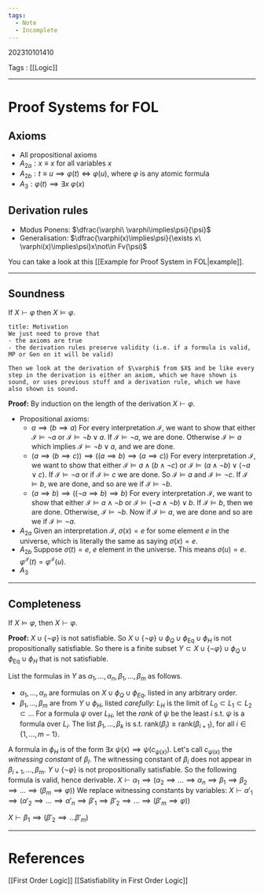 ```yaml
---
tags:
  - Note
  - Incomplete
---
```

202310101410

Tags : [[Logic]]

---
# Proof Systems for FOL
## Axioms
- All propositional axioms
- $A_{2a}:x\equiv x$ for all variables $x$
- $A_{2b}: t\equiv u \implies \varphi(t)\iff\varphi(u)$, where $\varphi$ is any atomic formula
- $A_{3}:\varphi(t)\implies\exists x\ \varphi(x)$

## Derivation rules
- Modus Ponens: $\dfrac{\varphi\ \varphi\implies\psi}{\psi}$
- Generalisation: $\dfrac{\varphi(x)\implies\psi}{\exists x\ \varphi(x)\implies\psi}x\not\in Fv(\psi)$

You can take a look at this [[Example for Proof System in FOL|example]]. 

---
## Soundness
If $X\vdash\varphi$ then $X\vDash\varphi$.

```ad-hint
title: Motivation
We just need to prove that
- the axioms are true
- the derivation rules preserve validity (i.e. if a formula is valid, MP or Gen on it will be valid)

Then we look at the derivation of $\varphi$ from $X$ and be like every step in the derivation is either an axiom, which we have shown is sound, or uses previous stuff and a derivation rule, which we have also shown is sound.
```

**Proof:** By induction on the length of the derivation $X\vdash\varphi$.
- Propositional axioms:
  - $a\implies(b\implies a)$
  For every interpretation $\mathcal{I}$, we want to show that either $\mathcal{I}\vDash\lnot a$ or $\mathcal{I}\vDash\lnot b \lor a$.
  If $\mathcal{I}\vDash\lnot a$, we are done.
  Otherwise $\mathcal{I}\vDash a$ which implies $\mathcal{I}\vDash\lnot b\lor a$, and we are done.
  - $(a\implies(b\implies c))\implies((a\implies b)\implies(a\implies c))$
  For every interpretation $\mathcal{I}$, we want to show that either $\mathcal{I}\vDash a\land(b\land \lnot c)$ or $\mathcal{I}\vDash(a\land \lnot b)\lor(\lnot a \lor c)$.
  If $\mathcal{I}\vDash\lnot a$ or if $\mathcal{I}\vDash c$ we are done.
  So $\mathcal{I}\vDash a$ and $\mathcal{I}\vDash\lnot c$.
  If $\mathcal{I}\vDash b$, we are done, and so are we if $\mathcal{I}\vDash\lnot b$.
  - $(a\implies b)\implies((\lnot a\implies b)\implies b)$
  For every interpretation $\mathcal{I}$, we want to show that either $\mathcal{I}\vDash a\land \lnot b$ or $\mathcal{I}\vDash(\lnot a\land \lnot b)\lor b$.
  If $\mathcal{I}\vDash b$, then we are done.
  Otherwise, $\mathcal{I}\vDash\lnot b$. Now if $\mathcal{I}\vDash a$, we are done and so are we if $\mathcal{I}\vDash\lnot a$.
- $A_{2a}$
Given an interpretation $\mathcal{I}$, $\sigma(x)=e$ for some element $e$ in the universe, which is literally the same as saying $\sigma(x)=e$.
- $A_{2b}$
Suppose $\sigma(t)=e$, $e$ element in the universe. This means $\sigma(u)=e$. $\varphi^{\mathcal{I}}(t)=\varphi^{\mathcal{I}}(u)$.
- $A_{3}$




---
## Completeness
If $X\vDash\varphi$, then $X\vdash\varphi$.

**Proof:** $X\cup\{\lnot\varphi\}$ is not satisfiable. So $X\cup\{\lnot\varphi\}\cup\phi_{Q}\cup\phi_{\text{Eq}}\cup\phi_H$ is not propositionally satisfiable. So there is a finite subset $Y\subset X\cup\{\lnot\varphi\}\cup\phi_{Q}\cup\phi_{\text{Eq}}\cup\phi_H$ that is not satisfiable.

List the formulas in $Y$ as $\alpha_{1},\dots,\alpha_{n},\beta_{1},\dots,\beta_{m}$ as follows.
- $\alpha_{1},\dots,\alpha_{n}$ are formulas on $X\cup\phi_{Q}\cup\phi_{Eq}$, listed in any arbitrary order.
- $\beta_{1},\dots,\beta_{m}$ are from $Y\cup\phi_{H}$, listed *carefully*:
$L_H$ is the limit of $L_{0}\subset L_{1}\subset L_{2}\subset\dots$
For a formula $\psi$ over $L_{H}$, let the *rank* of $\psi$ be the least $i$ s.t. $\psi$ is a formula over $L_{i}$. The list $\beta_{1},\dots,\beta_{k}$ is s.t. $\text{rank}(\beta_{i})\ge\text{rank}(\beta_{i+1})$, for all $i\in\{1,\dots,m-1\}$.

A formula in $\phi_H$ is of the form $\exists x\ \psi(x)\implies\psi(c_{\psi(x)})$. Let's call $c_{\psi(x)}$ the *witnessing constant* of $\beta_{l}$. The witnessing constant of $\beta_{i}$ does not appear in $\beta_{i+1},\dots,\beta_{m}$.
$Y\cup\{\lnot\varphi\}$ is not propositionally satisfiable. So the following formula is valid, hence derivable.
$X\vdash\alpha_{1}\implies(\alpha_{2}\implies\dots\implies\alpha_{n}\implies\beta_{1}\implies\beta_{2}\implies\dots\implies(\beta_{m}\implies\varphi))$
We replace witnessing constants by variables:
$X\vdash\alpha'_{1}\implies(\alpha'_{2}\implies\dots\implies\alpha'_{n}\implies\beta'_{1}\implies\beta'_{2}\implies\dots\implies(\beta'_{m}\implies\varphi))$

$X\vdash\beta_{1}\implies(\beta'_{2}\implies\dots\beta'_{m})$


---
# References
[[First Order Logic]]
[[Satisfiability in First Order Logic]]